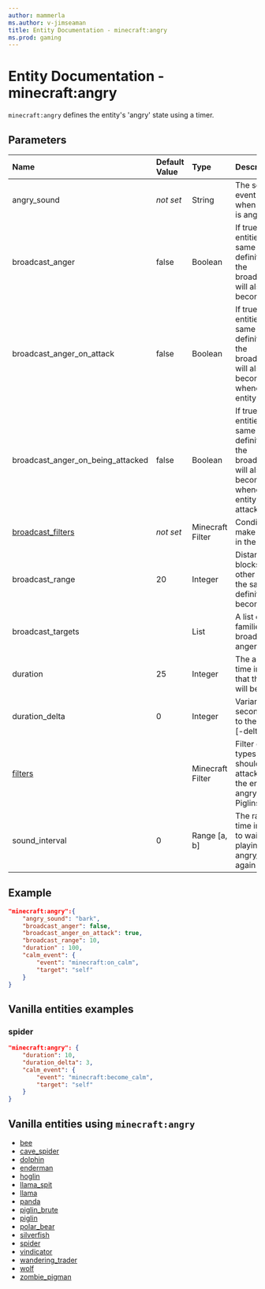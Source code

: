 ```yaml
---
author: mammerla
ms.author: v-jimseaman
title: Entity Documentation - minecraft:angry
ms.prod: gaming
---
```


# Entity Documentation - minecraft:angry

`minecraft:angry` defines the entity's 'angry' state using a timer.

## Parameters

|Name |Default Value  |Type  |Description  |
|:----------|:----------|:----------|:----------|
| angry_sound|*not set* | String| The sound event to play when the entity is angry |
| broadcast_anger| false|Boolean|  If true, other entities of the same entity definition within the broadcastRange will also become angry |
|broadcast_anger_on_attack| false| Boolean|  If true, other entities of the same entity definition within the broadcastRange will also become angry whenever this entity attacks |
|broadcast_anger_on_being_attacked| false| Boolean|  If true, other entities of the same entity definition within the broadcastRange will also become angry whenever this entity is attacked |
|[broadcast_filters](../FilterList.md)|*not set* | Minecraft Filter| Conditions that make this entry in the list valid |
|broadcast_range| 20| Integer|  Distance in blocks where other entities of the same entity definition will become angry |
|broadcast_targets| |List | A list of entity families to broadcast anger to |
|duration| 25|  Integer| The amount of time in seconds that the entity will be angry |
|duration_delta| 0| Integer|  Variance in seconds added to the duration [-delta, delta] |
|[filters](../FilterList.md)| | Minecraft Filter|  Filter out mob types that should not be attacked while the entity is angry (other Piglins) |
|sound_interval| 0| Range [a, b]| The range of time in seconds to wait before playing the angry_sound again |

## Example

```json
"minecraft:angry":{
    "angry_sound": "bark",
    "broadcast_anger": false,
    "broadcast_anger_on_attack": true,
    "broadcast_range": 10,
    "duration" : 100,
    "calm_event": {
        "event": "minecraft:on_calm",
        "target": "self"
    }
}
```

## Vanilla entities examples

### spider

```json
"minecraft:angry": {
    "duration": 10,
    "duration_delta": 3,
    "calm_event": {
        "event": "minecraft:become_calm",
        "target": "self"
    }
}
```

## Vanilla entities using `minecraft:angry`

- [bee](../../../../Source/VanillaBehaviorPack_Snippets/entities/bee.md)
- [cave_spider](../../../../Source/VanillaBehaviorPack_Snippets/entities/cave_spider.md)
- [dolphin](../../../../Source/VanillaBehaviorPack_Snippets/entities/dolphin.md)
- [enderman](../../../../Source/VanillaBehaviorPack_Snippets/entities/enderman.md)
- [hoglin](../../../../Source/VanillaBehaviorPack_Snippets/entities/hoglin.md)
- [llama_spit](../../../../Source/VanillaBehaviorPack_Snippets/entities/llama_spit.md)
- [llama](../../../../Source/VanillaBehaviorPack_Snippets/entities/llama.md)
- [panda](../../../../Source/VanillaBehaviorPack_Snippets/entities/panda.md)
- [piglin_brute](../../../../Source/VanillaBehaviorPack_Snippets/entities/piglin_brute.md)
- [piglin](../../../../Source/VanillaBehaviorPack_Snippets/entities/piglin.md)
- [polar_bear](../../../../Source/VanillaBehaviorPack_Snippets/entities/polar_bear.md)
- [silverfish](../../../../Source/VanillaBehaviorPack_Snippets/entities/silverfish.md)
- [spider](../../../../Source/VanillaBehaviorPack_Snippets/entities/spider.md)
- [vindicator](../../../../Source/VanillaBehaviorPack_Snippets/entities/vindicator.md)
- [wandering_trader](../../../../Source/VanillaBehaviorPack_Snippets/entities/wandering_trader.md)
- [wolf](../../../../Source/VanillaBehaviorPack_Snippets/entities/wolf.md)
- [zombie_pigman](../../../../Source/VanillaBehaviorPack_Snippets/entities/zombie_pigman.md)
